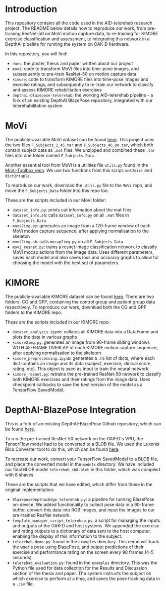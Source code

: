 ﻿# Introduction

This repository contains all the code used in the AID-telerehab research project. The README below details how to reproduce our work, from pre-training ResNet-50 on MoVi motion capture data, to re-training for KIMORE exercise classification and assessment, to integrating this network in a DepthAI pipeline for running the system on OAK-D hardware.

In this repository, you will find:
- `docs`: the poster, thesis and paper written about our project
- `movi`: code to transform MoVi files into time-pose images, and subsequently to pre-train ResNet-50 on motion capture data 
- `kimore`: code to transform KIMORE files into time-pose images and exercise ratings, and subsequently to re-train our network to classify and assess KIMORE rehabilitation exercises
- `depthai-blazepose-telerehab`: the working AID-telerehab pipeline - a fork of an existing DepthAI BlazePose repository, integrated with our telerehabilitation system


# MoVi

The publicly-available MoVi dataset can be found [here](https://borealisdata.ca/dataset.xhtml?persistentId=doi:10.5683/SP2/JRHDRN). This project uses the two files `F_Subjects_1_45.tar` and `F_Subjects_46_90.tar`, which both contain subject data as `.mat` files. We unzipped and combined these `.tar` files into one folder named `F_Subjects_Data`. 

Another essential tool from MoVi is a utilities file `utils.py` found in the [MoVi-Toolbox repo]("https://github.com/saeed1262/MoVi-Toolbox/blob/master/"). We use two functions from this script: `mat2dict` and `dict2ntuple`.

To reproduce our work, download the `utils.py` file to the `MoVi` repo, and move the `F_Subjects_Data` folder into this repo too.

These are the scripts included in our MoVi folder:
- `dataset_info.py`: prints out information about the mat files
- `dataset_info.sh`: calls `dataset_info.py` on all `.mat` files in `F_Subjects_Data`
- `movi2img.py`: generates an image from a 120-frame window of each MoVi motion capture sequence, after applying normalisation to the skeleton 
- `movi2img.sh`: calls `mocap2img.py` on all `F_Subjects_Data`
- `movi_resnet.py`: trains a resnet image classification network to classify MoVi mocap actions from the image data. Uses different parameters, saves each model and also saves loss and accuracy graphs to allow for choosing the model with the best set of parameters.


# KIMORE

The publicly-available KIMORE dataset can be found [here](https://vrai.dii.univpm.it/content/KiMoRe-dataset). There are two folders: CG and GPP, containing the control group and patient group data respectively. To reproduce our work, download both the CG and GPP folders to the KIMORE repo.

These are the scripts included in our KIMORE repo:
- `dataset_analysis.ipynb`: collates all KIMORE data into a DataFrame and plots the data in various graphs
- `kimore2img.py`: generates an image from 90-frame sliding windows WITH 45-FRAME OVERLAP of each KIMORE motion capture sequence, after applying normalisation to the skeleton
- `kimore_preprocessing.ipynb`: generates a `.h5` list of dicts, where each dict contains an image and its data (subject, exercise, clinical score, rating, etc). This object is used as input to train the neural network.
- `kimore_resnet.py`: retrains the pre-trained ResNet-50 network to classify both KIMORE exercises and their ratings from the image data. Uses checkpoint callbacks to save the best version of the model as a TensorFlow SavedModel.



# DepthAI-BlazePose Integration

This is a fork of an existing DepthAI-BlazePose Github repository, which can be found [here](https://github.com/geaxgx/depthai_blazepose).

To run the pre-trained ResNet-50 network on the OAK-D's VPU, the TensorFlow model had to be converted to a BLOB file. We used the Luxonis Blob Converter tool to do this, which can be found [here](https://blobconverter.luxonis.com/). 

To recreate our work, convert your TensorFlow SavedModel to a BLOB file, and place the converted model in the `models` directory. We have included our final BLOB model `telerehab_sh8.blob` in this folder, which was compiled with 8 shaves.

These are the scripts that we have edited, which differ from those in the original implementation:
- `BlazeposeDepthaiEdge_telerehab.py`: a pipeline for running BlazePose on-device. We added functionality to collect pose data in a 90-frame buffer, convert this data into RGB images, and input the images to our pre-trained ResNet network.
- `template_manager_script_telerehab.py`: a script for managing the inputs and outputs of the OAK-D and host systems. We appended the exercise and rating outputs to a dictionary of data sent to the host computer, enabling the display of this information to the subject.
- `telerehab_demo.py`: found in the `examples` directory. This demo will track the user's pose using BlazePose, and output predictions of their exercise and performance rating on the screen every 90 frames (4-5 seconds).
- `telerehab_evaluation.py`: found in the `examples` directory. This was the Python file used for data collection for the Results and Discussion section of the thesis and paper. The system instructs the subject on which exercise to perform at a time, and saves the pose tracking data in a `.csv` file. 
